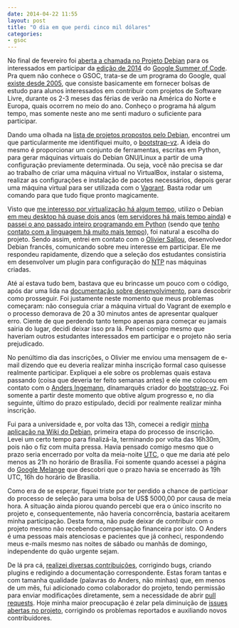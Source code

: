 ```yaml
---
date: 2014-04-22 11:55
layout: post
title: "O dia em que perdi cinco mil dólares"
categories: 
- gsoc
---
```


No final de fevereiro foi [aberta a chamada no Projeto Debian](http://bits.debian.org/2014/02/call-for-students-gsoc-2014.html) para os interessados em participar da [edição de 2014](https://www.google-melange.com/gsoc/homepage/google/gsoc2014) do [Google Summer of Code](https://developers.google.com/open-source/soc/). Pra quem não conhece o GSOC, trata-se de um programa do Google, qual [existe desde 2005](http://www.linux.com/articles/48232), que consiste basicamente em fornecer bolsas de estudo para alunos interessados em contribuir com projetos de Software Livre, durante os 2-3 meses das férias de verão na América do Norte e Europa, quais ocorrem no meio do ano. Conheço o programa há algum tempo, mas somente neste ano me senti maduro o suficiente para participar.

Dando uma olhada na [lista de projetos propostos pelo Debian](https://wiki.debian.org/SummerOfCode2014/Projects), encontrei um que particularmente me identifiquei muito, o [bootstrap-vz](https://wiki.debian.org/SummerOfCode2014/Projects/bootstrap-vz). A ideia do mesmo é proporcionar um conjunto de ferramentas, escritas em Python, para gerar máquinas virtuais do Debian GNU/Linux a partir de uma configuração previamente determinada. Ou seja, você não precisa se dar ao trabalho de criar uma máquina virtual no VirtualBox, instalar o sistema, realizar as configurações e instalação de pacotes necessários, depois gerar uma máquina virtual para ser utilizada com o [Vagrant](/2013/11/vagrant-introducao/). Basta rodar um comando para que tudo fique pronto magicamente.

Visto que [me interesso por virtualização há algum tempo](/2011/04/a-utilidade-da-virtualizacao/), utilizo o Debian [em meu desktop há quase dois anos](/2012/08/backports-alternativo-para-o-debian-myhro-ports/) ([em servidores há mais tempo ainda](/2011/04/detalhes-em-um-cluster-beowulf/)) e [passei o ano passado inteiro programando em Python](/2013/01/traduzindo-apps-do-django/) (sendo que [tenho contato com a linguagem há muito mais tempo](/2011/04/python-2-e-3-lado-a-lado/)), foi natural a escolha do projeto. Sendo assim, entrei em contato com o [Olivier Sallou](http://fr.linkedin.com/in/osallou), desenvolvedor Debian francês, comunicando sobre meu interesse em participar. Ele me respondeu rapidamente, dizendo que a seleção dos estudantes consistiria em desenvolver um plugin para configuração do [NTP](http://www.ntp.org/) nas máquinas criadas.

Até aí estava tudo bem, bastava que eu brincasse um pouco com o código, após dar uma lida na [documentação sobre desenvolvimento](https://andsens.github.io/bootstrap-vz/development.html), para descobrir como prosseguir. Foi justamente neste momento que meus problemas começaram: não conseguia criar a máquina virtual do Vagrant de exemplo e o processo demorava de 20 a 30 minutos antes de apresentar qualquer erro. Ciente de que perdendo tanto tempo apenas para começar eu jamais sairia do lugar, decidi deixar isso pra lá. Pensei comigo mesmo que haveriam outros estudantes interessados em participar e o projeto não seria prejudicado.

No penúltimo dia das inscrições, o Olivier me enviou uma mensagem de e-mail dizendo que eu deveria realizar minha inscrição formal caso quisesse realmente participar. Expliquei a ele sobre os problemas quais estava passando (coisa que deveria ter feito semanas antes) e ele me colocou em contato com o [Anders Ingemann](http://dk.linkedin.com/in/andersingemann), dinamarquês criador do [bootstrap-vz](https://github.com/andsens/bootstrap-vz). Foi somente a partir deste momento que obtive algum progresso e, no dia seguinte, último do prazo estipulado, decidi por realmente realizar minha inscrição.

Fui para a universidade e, por volta das 13h, comecei a redigir [minha aplicação na Wiki do Debian](https://wiki.debian.org/SummerOfCode2014/StudentApplications/TiagoIlieve), primeira etapa do processo de inscrição. Levei um certo tempo para finalizá-la, terminando por volta das 16h30m, pois não o fiz com muita pressa. Havia pensado comigo mesmo que o prazo seria encerrado por volta da meia-noite [UTC](https://en.wikipedia.org/wiki/Coordinated_Universal_Time), o que me daria até pelo menos as 21h no horário de Brasília. Foi somente quando acessei a página do [Google Melange](https://www.google-melange.com/gsoc/homepage/google/gsoc2014) que descobri que o prazo havia se encerrado às 19h UTC, 16h do horário de Brasília.

Como era de se esperar, fiquei triste por ter perdido a chance de participar do processo de seleção para uma bolsa de US$ 5000,00 por causa de meia hora. A situação ainda piorou quando percebi que era o único inscrito no projeto e, consequentemente, não haveria concorrência, bastaria aceitarem minha participação. Desta forma, não pude deixar de contribuir com o projeto mesmo não recebendo compensação financeira por isto. O Anders é uma pessoas mais atenciosas e pacientes que já conheci, respondendo meus e-mails mesmo nas noites de sábado ou manhãs de domingo, independente do quão urgente sejam.

De lá pra cá, [realizei diversas contribuições](https://github.com/andsens/bootstrap-vz/issues/created_by/myhro?state=closed), corrigindo bugs, criando plugins e redigindo a documentação correspondente. Estas foram tantas e com tamanha qualidade (palavras do Anders, não minhas) que, em menos de um mês, fui adicionado como colaborador do projeto, tendo permissão para enviar modificações diretamente, sem a necessidade de abrir [pull requests](https://help.github.com/articles/using-pull-requests). Hoje minha maior preocupação é zelar pela diminuição de [issues abertas no projeto](https://github.com/andsens/bootstrap-vz/issues?state=open), corrigindo os problemas reportados e auxiliando novos contribuidores.
